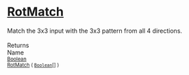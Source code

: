 # [RotMatch](./PatternMatching3x3-100664168.md)

Match the 3x3 input with the 3x3 pattern from all 4 directions.
<br><br>
Returns<img width=542/>Name
<br>
<sub>[Boolean](https://docs.microsoft.com/en-us/dotnet/api/System.Boolean)</sub><img width=500/><sub>[RotMatch](./PatternMatching3x3-100664168.md) ( [`Boolean`](https://docs.microsoft.com/en-us/dotnet/api/System.Boolean)[] )</sub><br>


